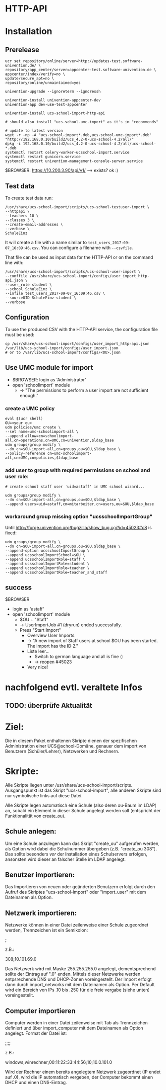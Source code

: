 # HTTP-API

# Installation

## Prerelease

	ucr set repository/online/server=http://updates-test.software-univention.de/ \
	repository/app_center/server=appcenter-test.software-univention.de \
	appcenter/index/verify=no \
	update/secure_apt=no \
	repository/online/unmaintained=yes

	univention-upgrade --ignoreterm --ignoressh

	univention-install univention-appcenter-dev
	univention-app dev-use-test-appcenter

	univention-install ucs-school-import-http-api

	# should also install "ucs-school-umc-import" as it's in "recommends"

	# update to latest version
	wget -r -np -A "ucs-school-import*.deb,ucs-school-umc-import*.deb" "http://192.168.0.10/build2/ucs_4.2-0-ucs-school-4.2/all/"
	dpkg -i 192.168.0.10/build2/ucs_4.2-0-ucs-school-4.2/all/ucs-school-*.deb
	systemctl restart celery-worker-ucsschool-import.service
	systemctl restart gunicorn.service
	systemctl restart univention-management-console-server.service

$BROWSER: https://10.200.3.90/api/v1/ --> exists? ok :)

## Test data

To create test data run:

	/usr/share/ucs-school-import/scripts/ucs-school-testuser-import \
	--httpapi \
	--teachers 10 \
	--classes 3 \
	--create-email-addresses \
	--verbose \
	SchuleEinz

It will create a file with a name similar to   `test_users_2017-09-07_16:09:46.csv`. You can configure a filename with `--csvfile`.

That file can be used as input data for the HTTP-API or on the command line with:

	/usr/share/ucs-school-import/scripts/ucs-school-user-import \
	--conffile /usr/share/ucs-school-import/configs/user_import_http-api.json \
	--user_role student \
	--school SchuleEinz \
	--infile test_users_2017-09-07_16:09:46.csv \
	--sourceUID SchuleEinz-student \
	--verbose

## Configuration

To use the produced CSV with the HTTP-API service, the configuration file must be used:

	cp /usr/share/ucs-school-import/configs/user_import_http-api.json /var/lib/ucs-school-import/configs/user_import.json
	# or to /var/lib/ucs-school-import/configs/<OU>.json

## Use UMC module for import

* $BROWSER: login as 'Administrator'
* open 'schoolimport' module
	* → "The permissions to perform a user import are not sufficient enough."

### create a UMC policy

	eval $(ucr shell)
	OU=<your ou>
	udm policies/umc create \
	--set name=umc-schoolimport-all \
	--append allow=cn=schoolimport-all,cn=operations,cn=UMC,cn=univention,$ldap_base
	udm groups/group modify \
	--dn cn=$OU-import-all,cn=groups,ou=$OU,$ldap_base \
	--policy-reference cn=umc-schoolimport-all,cn=UMC,cn=policies,$ldap_base

### add user to group with required permissions on school and user role:

	# create school staff user 'uid=astaff' in UMC school wizard...

	udm groups/group modify \
	--dn cn=$OU-import-all,cn=groups,ou=$OU,$ldap_base \
	--append users=uid=astaff,cn=mitarbeiter,cn=users,ou=$OU,$ldap_base

### workaround group missing option "ucsschoolImportGroup"

Until http://forge.univention.org/bugzilla/show_bug.cgi?id=45023#c8 is fixed:

	udm groups/group modify \
	--dn cn=$OU-import-all,cn=groups,ou=$OU,$ldap_base \
	--append-option ucsschoolImportGroup \
	--append ucsschoolImportSchool=$OU \
	--append ucsschoolImportRole=staff \
	--append ucsschoolImportRole=student \
	--append ucsschoolImportRole=teacher \
	--append ucsschoolImportRole=teacher_and_staff

## success

$BROWSER
* login as 'astaff'
* open 'schoolimport' module
	* $OU + "Staff"
	* → UserImportJob #1 (dryrun) ended successfully.
	* Press "Start Import"
		* Overview User Imports
		* → "A new import of Staff users at school $OU has been started. The import has the ID 2."
		* Liste leer...
			* Switch to german language and all is fine :)
			* → reopen #45023
		* Very nice!



# nachfolgend evtl. veraltete Infos

**TODO: überprüfe Aktualität**
---

# Ziel:

Die in diesem Paket enthaltenen Skripte dienen der spezifischen Administration
einer UCS@school-Domäne, genauer dem import von Benutzern (Schüler/Lehrer),
Netzwerken und Rechnern.

# Skripte:

Alle Skripte liegen unter /usr/share/ucs-school-import/scripts. Ausgangspunkt ist das Skript 
"ucs-school-import", alle anderen Skripte sind nur symbolische links auf diese Datei.

Alle Skripte legen automatisch eine Schule (also deren ou-Baum im LDAP) an, sobald
ein Element in dieser Schule angelegt werden soll (entspricht der Funktionalität von
create_ou).

## Schule anlegen:
Um eine Schule anzulegen kann das Skript "create_ou" aufgerufen werden, als Option 
wird dabei die Schulnummer übergeben (z.B. "create_ou 308"). Das sollte besonders
_vor_ der Installation eines Schulservers erfolgen, ansonsten wird dieser an falscher
Stelle im LDAP angelegt.

## Benutzer importieren:
Das Importieren von neuen oder geänderten Benutzern erfolgt durch den Aufruf des 
Skriptes "ucs-school-import" oder "import_user" mit dem Dateinamen als Option.

## Netzwerk importieren:
Netzwerke können in einer Datei zeilenweise einer Schule zugeordnet werden, Trennzeichen
ist ein Semikolon:

<Schul-Nr>;<Netzwerk>

z.B.:

308;10.101.69.0

Das Netzwerk wird mit Maske 255.255.255.0 angelegt, dementsprechend sollte der Eintrag auf
".0" enden. Mittels dieser Netzwerke werden entpsrechende DNS und DHCP-Zonen voreingestellt.
Der Import erfolgt dann durch import_networks mit dem Dateinamen als Option.
Per Default wird ein Bereich von IPs .10 bis .250 für die freie vergabe (siehe unten) 
voreingestellt. 

## Computer importieren
Computer werden in einer Datei zeilenweise mit Tab als Trennzeichen definiert und über 
import_computer mit dem Dateinamen als Option angelegt. Format der Datei ist:

<computertyp>;<computername>;<MAC>;<Schul-Nr>;<IP oder Netzwerk>

z.B.:

windows;winrechner;00:11:22:33:44:56;10;10.0.101.0

Wird der Rechner einem bereits angelegtem Netzwerk zugeordnet (IP endet auf .0), wird die 
IP automatisch vergeben, der Computer bekommt einen DHCP und einen DNS-Eintrag.
